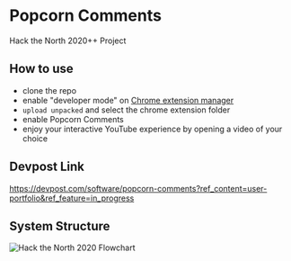 # Popcorn Comments
Hack the North 2020++ Project

## How to use

- clone the repo
- enable "developer mode" on [Chrome extension manager](chrome://extensions/)
- `upload unpacked` and select the chrome extension folder
- enable Popcorn Comments
- enjoy your interactive YouTube experience by opening a video of your choice

## Devpost Link
https://devpost.com/software/popcorn-comments?ref_content=user-portfolio&ref_feature=in_progress

## System Structure
![Hack the North 2020 Flowchart](https://user-images.githubusercontent.com/46879202/105663475-58a63d00-5ea0-11eb-8811-2946cc6016ea.png)


